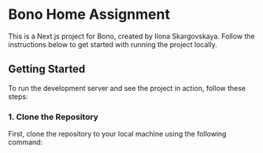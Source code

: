 # Bono Home Assignment

This is a Next.js project for Bono, created by Ilona Skargovskaya. Follow the instructions below to get started with running the project locally.

## Getting Started

To run the development server and see the project in action, follow these steps:

### 1. Clone the Repository

First, clone the repository to your local machine using the following command:

```bash

